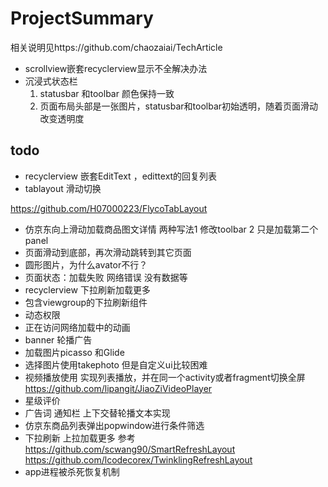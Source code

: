 # ProjectSummary

相关说明见https://github.com/chaozaiai/TechArticle

* scrollview嵌套recyclerview显示不全解决办法
* 沉浸式状态栏
  1. statusbar 和toolbar 颜色保持一致
  2. 页面布局头部是一张图片，statusbar和toolbar初始透明，随着页面滑动改变透明度

## todo


- recyclerview 嵌套EditText ，edittext的回复列表
- tablayout 滑动切换  

https://github.com/H07000223/FlycoTabLayout
- 仿京东向上滑动加载商品图文详情 两种写法1 修改toolbar 2 只是加载第二个panel
- 页面滑动到底部，再次滑动跳转到其它页面
- 圆形图片，为什么avator不行？
- 页面状态：加载失败 网络错误 没有数据等
- recyclerview 下拉刷新加载更多
- 包含viewgroup的下拉刷新组件
- 动态权限
- 正在访问网络加载中的动画
- banner 轮播广告
- 加载图片picasso 和Glide 
- 选择图片使用takephoto 但是自定义ui比较困难
- 视频播放使用
  实现列表播放，并在同一个activity或者fragment切换全屏
  https://github.com/lipangit/JiaoZiVideoPlayer
- 星级评价
- 广告词 通知栏  上下交替轮播文本实现
- 仿京东商品列表弹出popwindow进行条件筛选
- 下拉刷新 上拉加载更多  参考 
  https://github.com/scwang90/SmartRefreshLayout
  https://github.com/lcodecorex/TwinklingRefreshLayout
- app进程被杀死恢复机制